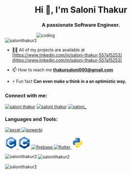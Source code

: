 
<h1 align="center">Hi 👋, I'm Saloni Thakur</h1>
<h3 align="center">A passionate Software Engineer.</h3>

<img align="right" alt="coding" width="400" src="https://cdn.dribbble.com/users/4055494/screenshots/15215756/media/d2b66c4ca0192aa26d103448b3d1518b.gif">


<p align="left"> <img src="https://komarev.com/ghpvc/?username=salonithakur2&label=Profile%20views&color=0e75b6&style=flat" alt="salonithakur2" /> </p>

- 👨‍💻 All of my projects are available at [https://www.linkedin.com/in/saloni-thakur-557a15253](https://www.linkedin.com/in/saloni-thakur-557a15253)

- 📫 How to reach me **thakursaloni000@gmail.com**

- ⚡ Fun fact **Can even make u think in a an optimistic way.**

<h3 align="left">Connect with me:</h3>
<p align="left">
<a href="https://linkedin.com/in/saloni thakur" target="blank"><img align="center" src="https://raw.githubusercontent.com/rahuldkjain/github-profile-readme-generator/master/src/images/icons/Social/linked-in-alt.svg" alt="saloni thakur" height="30" width="40" /></a>
<a href="https://fb.com/saloni thakur" target="blank"><img align="center" src="https://raw.githubusercontent.com/rahuldkjain/github-profile-readme-generator/master/src/images/icons/Social/facebook.svg" alt="saloni thakur" height="30" width="40" /></a>
<a href="https://instagram.com/xaloni_" target="blank"><img align="center" src="https://raw.githubusercontent.com/rahuldkjain/github-profile-readme-generator/master/src/images/icons/Social/instagram.svg" alt="xaloni_" height="30" width="40" /></a>
</p>

<h3 align="left">Languages and Tools:</h3>
  <a href="https://www.microsoft.com/en-us/microsoft-365/excel" target="_blank" rel="noreferrer">
    <img src="https://cdn.worldvectorlogo.com/logos/microsoft-excel-2013.svg" alt="excel" width="40" height="40"/>
  </a>

  <a href="https://powerbi.microsoft.com/" target="_blank" rel="noreferrer">
    <img src="https://www.vectorlogo.zone/logos/microsoft_powerbi/microsoft_powerbi-icon.svg" alt="powerbi" width="40" height="40"/>

  </a>
</p>
<p align="left"> <a href="https://www.cprogramming.com/" target="_blank" rel="noreferrer"> <img src="https://raw.githubusercontent.com/devicons/devicon/master/icons/c/c-original.svg" alt="c" width="40" height="40"/> </a> <a href="https://www.w3schools.com/cpp/" target="_blank" rel="noreferrer"> <img src="https://raw.githubusercontent.com/devicons/devicon/master/icons/cplusplus/cplusplus-original.svg" alt="cplusplus" width="40" height="40"/> </a> <a href="https://firebase.google.com/" target="_blank" rel="noreferrer"> <img src="https://www.vectorlogo.zone/logos/firebase/firebase-icon.svg" alt="firebase" width="40" height="40"/> </a> <a href="https://flutter.dev" target="_blank" rel="noreferrer"> <img src="https://www.vectorlogo.zone/logos/flutterio/flutterio-icon.svg" alt="flutter" width="40" height="40"/> </a> <a href="https://www.python.org" target="_blank" rel="noreferrer"> <img src="https://raw.githubusercontent.com/devicons/devicon/master/icons/python/python-original.svg" alt="python" width="40" height="40"/> </a> </p>

<p><img align="left" src="https://github-readme-stats.vercel.app/api/top-langs?username=salonithakur2&show_icons=true&locale=en&layout=compact" alt="salonithakur2" /></p>

<p>&nbsp;<img align="center" src="https://github-readme-stats.vercel.app/api?username=salonithakur2&show_icons=true&locale=en" alt="salonithakur2" /></p>

<p><img align="center" src="https://github-readme-streak-stats.herokuapp.com/?user=salonithakur2&" alt="salonithakur2" /></p>

